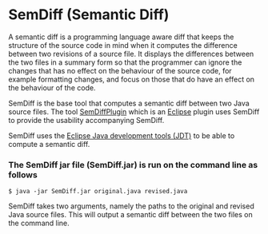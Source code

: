 # SemDiff (Semantic Diff)

A semantic diff is a programming language aware diff that keeps the structure of the source code in mind when it computes the difference between two revisions of a source file. It displays the differences between the two files in a summary form so that the programmer can ignore the changes that has no effect on the behaviour of the source code, for example formatting changes, and focus on those that do have an effect on the behaviour of the code.

SemDiff is the base tool that computes a semantic diff between two Java source files. The tool [SemDiffPlugin](https://github.com/liloboy/SemDiffPlugin) which is an [Eclipse](http://eclipse.org/) plugin uses SemDiff to provide the usability accompanying SemDiff.

SemDiff uses the [Eclipse Java development tools (JDT)](http://www.eclipse.org/jdt/) to be able to compute a semantic diff.

### The SemDiff jar file (SemDiff.jar) is run on the command line as follows
    $ java -jar SemDiff.jar original.java revised.java

SemDiff takes two arguments, namely the paths to the original and revised Java source files. This will output a semantic diff between the two files on the command line.
